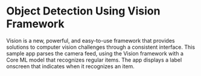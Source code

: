 # Object Detection Using Vision Framework
Vision is a new, powerful, and easy-to-use framework that provides solutions to computer vision challenges through a consistent interface.
This sample app parses the camera feed, using the Vision framework with a Core ML model that recognizes regular items. The app displays a label onscreen that indicates when it recognizes an item. 
